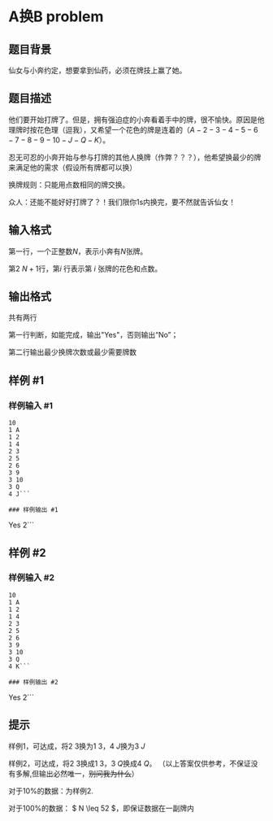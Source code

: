 # A换B problem

## 题目背景

仙女与小奔约定，想要拿到仙药，必须在牌技上赢了她。

## 题目描述

他们要开始打牌了。但是，拥有强迫症的小奔看着手中的牌，很不愉快。原因是他理牌时按花色理（逗我），又希望一个花色的牌是连着的（$A-2-3-4-5-6-7-8-9-10-J-Q-K$）。

忍无可忍的小奔开始与参与打牌的其他人换牌（作弊？？？），他希望换最少的牌来满足他的需求（假设所有牌都可以换）

换牌规则：只能用点数相同的牌交换。

众人：还能不能好好打牌了？！我们限你1s内换完，要不然就告诉仙女！

## 输入格式

第一行，一个正整数$N$，表示小奔有$N$张牌。

第$2~N+1$行，第$i$ 行表示第 $i$ 张牌的花色和点数。


## 输出格式

共有两行

第一行判断，如能完成，输出"Yes"，否则输出“No”；

第二行输出最少换牌次数或最少需要牌数

## 样例 #1

### 样例输入 #1
```
10
1 A
1 2
1 4
2 3
2 5
2 6
3 9
3 10
3 Q
4 J```

### 样例输出 #1

```
Yes
2```

## 样例 #2

### 样例输入 #2
```
10
1 A
1 2
1 4
2 3
2 5
2 6
3 9
3 10
3 Q
4 K```

### 样例输出 #2

```
Yes
2```

## 提示

样例1，可达成，将$2$ $3$换为$1$ $3$，$4$ $J$换为$3$ $J$

样例2，可达成，将$2$ $3$换成$1$ $3$，$3$ $Q$换成$4$ $Q$。
（以上答案仅供参考，不保证没有多解,但输出必然唯一，~~别问我为什么~~）


对于10%的数据：为样例$2.$

对于100%的数据： $ N \leq 52 $，即保证数据在一副牌内
